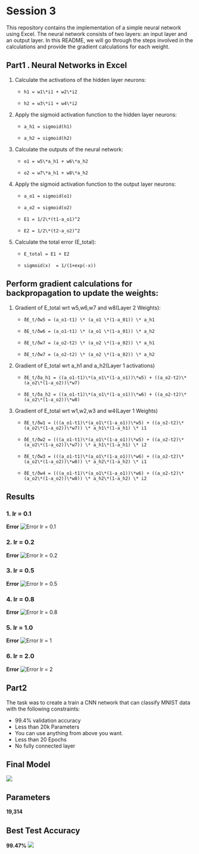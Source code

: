 # Session 3

This repository contains the implementation of a simple neural network using Excel. The neural network consists of two layers: an input layer and an output layer. In this README, we will go through the steps involved in the calculations and provide the gradient calculations for each weight.

## Part1 . Neural Networks in Excel

1. Calculate the activations of the hidden layer neurons:

    * `h1 = w1\*i1 + w2\*i2`

    * `h2 = w3\*i1 + w4\*i2`
2. Apply the sigmoid activation function to the hidden layer neurons:
    * `a_h1 = sigmoid(h1)`

    * `a_h2 = sigmoid(h2)`
3. Calculate the outputs of the neural network:
    * `o1 = w5\*a_h1 + w6\*a_h2 `

    * `o2 = w7\*a_h1 + w8\*a_h2`

4. Apply the sigmoid activation function to the output layer neurons:
    * `a_o1 = sigmoid(o1)`

    * `a_o2 = sigmoid(o2)`

    * `E1 = 1/2\*(t1-a_o1)^2`

    * `E2 = 1/2\*(t2-a_o2)^2`
5. Calculate the total error (E_total):
    * `E_total = E1 + E2`

    * `sigmoid(x)  = 1/(1+exp(-x))`

## Perform gradient calculations for backpropagation to update the weights:


1. Gradient of E_total wrt w5,w6,w7 and w8(Layer 2 Weights):
    * `ðE_t/ðw5 = (a_o1-t1) \* (a_o1 \*(1-a_01)) \* a_h1`

    * `ðE_t/ðw6 = (a_o1-t1) \* (a_o1 \*(1-a_01)) \* a_h2`

    * `ðE_t/ðw7 = (a_o2-t2) \* (a_o2 \*(1-a_02)) \* a_h1`

    * `ðE_t/ðw7 = (a_o2-t2) \* (a_o2 \*(1-a_02)) \* a_h2`


2.  Gradient of E_total wrt a_h1 and a_h2(Layer 1 activations)
    * `ðE_t/ða_h1 = ((a_o1-t1)\*(a_o1\*(1-a_o1))\*w5) + ((a_o2-t2)\*(a_o2\*(1-a_o2))\*w7)`

    * `ðE_t/ða_h2 = ((a_o1-t1)\*(a_o1\*(1-a_o1))\*w6) + ((a_o2-t2)\*(a_o2\*(1-a_o2))\*w8)`


3. Gradient of E_total wrt w1,w2,w3 and w4(Layer 1 Weights)
    * `ðE_t/ðw1 = (((a_o1-t1)\*(a_o1\*(1-a_o1))\*w5) + ((a_o2-t2)\*(a_o2\*(1-a_o2))\*w7)) \* a_h1\*(1-a_h1) \* i1`

    * `ðE_t/ðw2 = (((a_o1-t1)\*(a_o1\*(1-a_o1))\*w5) + ((a_o2-t2)\*(a_o2\*(1-a_o2))\*w7)) \* a_h1\*(1-a_h1) \* i2`

    * `ðE_t/ðw3 = (((a_o1-t1)\*(a_o1\*(1-a_o1))\*w6) + ((a_o2-t2)\*(a_o2\*(1-a_o2))\*w8)) \* a_h2\*(1-a_h2) \* i1 `

    * `ðE_t/ðw4 = (((a_o1-t1)\*(a_o1\*(1-a_o1))\*w6) + ((a_o2-t2)\*(a_o2\*(1-a_o2))\*w8)) \* a_h2\*(1-a_h2) \* i2 `



## Results 
### 1. lr = 0.1
**Error**
![Error lr = 0.1](images/lr_01.png)

### 2. lr = 0.2
**Error**
![Error lr = 0.2](images/lr_02.png)

### 3. lr = 0.5
**Error**
![Error lr = 0.5](images/lr_05.png)

### 4. lr = 0.8
**Error**
![Error lr = 0.8](images/lr_08.png)

### 5. lr = 1.0
**Error**
![Error lr = 1](images/lr_1.png)

### 6. lr = 2.0
**Error**
![Error lr = 2](images/lr_2.png)


## Part2

The task was to create a train a CNN network that can classify MNIST data with the following constraints:
* 99.4% validation accuracy
* Less than 20k Parameters
* You can use anything from above you want. 
* Less than 20 Epochs
* No fully connected layer
 

## Final Model 
![](images/params.png)

## Parameters
**19,314**

## Best Test Accuracy
**99.47%**
![](images/metrics.png)

